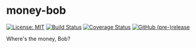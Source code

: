 # money-bob
[![License: MIT](https://img.shields.io/badge/License-MIT-yellow.svg)](https://opensource.org/licenses/MIT)
[![Build Status](https://travis-ci.org/Rekhyt/money-bob.svg?branch=master)](https://travis-ci.org/Rekhyt/money-bob)
[![Coverage Status](https://coveralls.io/repos/github/Rekhyt/money-bob/badge.svg)](https://coveralls.io/github/Rekhyt/money-bob)
[![GitHub (pre-)release](https://img.shields.io/github/release/Rekhyt/money-bob/all.svg)](https://github.com/Rekhyt/money-bob/releases)

Where's the money, Bob?
